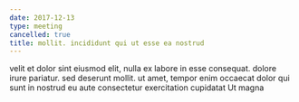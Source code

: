 ```yaml
---
date: 2017-12-13
type: meeting
cancelled: true
title: mollit. incididunt qui ut esse ea nostrud
---
```

velit et dolor sint eiusmod elit, nulla ex labore in esse consequat. dolore irure pariatur. sed deserunt mollit. ut amet, tempor enim occaecat dolor qui sunt in nostrud eu aute consectetur exercitation cupidatat Ut magna